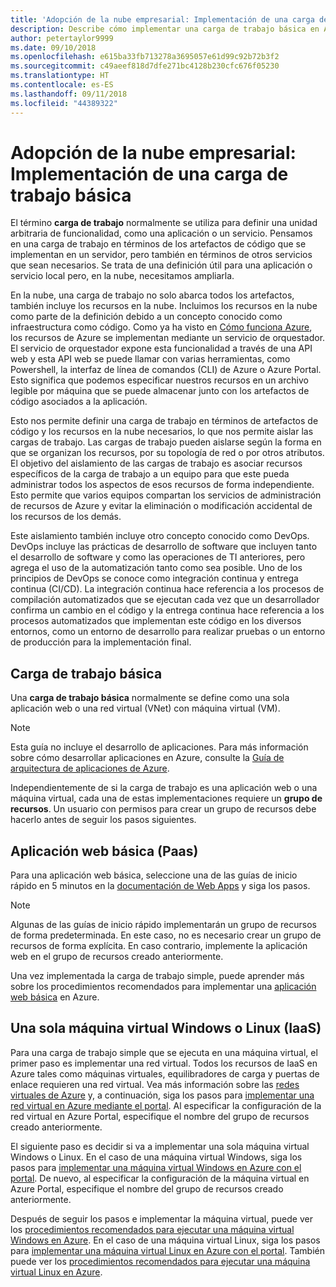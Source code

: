```yaml
---
title: 'Adopción de la nube empresarial: Implementación de una carga de trabajo básica'
description: Describe cómo implementar una carga de trabajo básica en Azure
author: petertaylor9999
ms.date: 09/10/2018
ms.openlocfilehash: e615ba33fb713278a3695057e61d99c92b72b3f2
ms.sourcegitcommit: c49aeef818d7dfe271bc4128b230cfc676f05230
ms.translationtype: HT
ms.contentlocale: es-ES
ms.lasthandoff: 09/11/2018
ms.locfileid: "44389322"
---
```

# <a name="enterprise-cloud-adoption-deploy-a-basic-workload"></a>Adopción de la nube empresarial: Implementación de una carga de trabajo básica

El término **carga de trabajo** normalmente se utiliza para definir una unidad arbitraria de funcionalidad, como una aplicación o un servicio. Pensamos en una carga de trabajo en términos de los artefactos de código que se implementan en un servidor, pero también en términos de otros servicios que sean necesarios. Se trata de una definición útil para una aplicación o servicio local pero, en la nube, necesitamos ampliarla.

En la nube, una carga de trabajo no solo abarca todos los artefactos, también incluye los recursos en la nube. Incluimos los recursos en la nube como parte de la definición debido a un concepto conocido como infraestructura como código. Como ya ha visto en [Cómo funciona Azure](../getting-started/what-is-azure.md), los recursos de Azure se implementan mediante un servicio de orquestador. El servicio de orquestador expone esta funcionalidad a través de una API web y esta API web se puede llamar con varias herramientas, como Powershell, la interfaz de línea de comandos (CLI) de Azure o Azure Portal. Esto significa que podemos especificar nuestros recursos en un archivo legible por máquina que se puede almacenar junto con los artefactos de código asociados a la aplicación.

Esto nos permite definir una carga de trabajo en términos de artefactos de código y los recursos en la nube necesarios, lo que nos permite aislar las cargas de trabajo. Las cargas de trabajo pueden aislarse según la forma en que se organizan los recursos, por su topología de red o por otros atributos. El objetivo del aislamiento de las cargas de trabajo es asociar recursos específicos de la carga de trabajo a un equipo para que este pueda administrar todos los aspectos de esos recursos de forma independiente. Esto permite que varios equipos compartan los servicios de administración de recursos de Azure y evitar la eliminación o modificación accidental de los recursos de los demás.

Este aislamiento también incluye otro concepto conocido como DevOps. DevOps incluye las prácticas de desarrollo de software que incluyen tanto el desarrollo de software y como las operaciones de TI anteriores, pero agrega el uso de la automatización tanto como sea posible. Uno de los principios de DevOps se conoce como integración continua y entrega continua (CI/CD). La integración continua hace referencia a los procesos de compilación automatizados que se ejecutan cada vez que un desarrollador confirma un cambio en el código y la entrega continua hace referencia a los procesos automatizados que implementan este código en los diversos entornos, como un entorno de desarrollo para realizar pruebas o un entorno de producción para la implementación final.

## <a name="basic-workload"></a>Carga de trabajo básica

Una **carga de trabajo básica** normalmente se define como una sola aplicación web o una red virtual (VNet) con máquina virtual (VM). 

> [!NOTE]
> Esta guía no incluye el desarrollo de aplicaciones. Para más información sobre cómo desarrollar aplicaciones en Azure, consulte la [Guía de arquitectura de aplicaciones de Azure](/azure/architecture/guide/).

Independientemente de si la carga de trabajo es una aplicación web o una máquina virtual, cada una de estas implementaciones requiere un **grupo de recursos**. Un usuario con permisos para crear un grupo de recursos debe hacerlo antes de seguir los pasos siguientes.

## <a name="basic-web-application-paas"></a>Aplicación web básica (Paas)

Para una aplicación web básica, seleccione una de las guías de inicio rápido en 5 minutos en la [documentación de Web Apps](/azure/app-service?toc=/azure/architecture/cloud-adoption-guide/toc.json) y siga los pasos. 

> [!NOTE]
> Algunas de las guías de inicio rápido implementarán un grupo de recursos de forma predeterminada. En este caso, no es necesario crear un grupo de recursos de forma explícita. En caso contrario, implemente la aplicación web en el grupo de recursos creado anteriormente.

Una vez implementada la carga de trabajo simple, puede aprender más sobre los procedimientos recomendados para implementar una [aplicación web básica](/azure/architecture/reference-architectures/app-service-web-app/basic-web-app?toc=/azure/architecture/cloud-adoption-guide/toc.json) en Azure.

## <a name="single-windows-or-linux-vm-iaas"></a>Una sola máquina virtual Windows o Linux (IaaS)

Para una carga de trabajo simple que se ejecuta en una máquina virtual, el primer paso es implementar una red virtual. Todos los recursos de IaaS en Azure tales como máquinas virtuales, equilibradores de carga y puertas de enlace requieren una red virtual. Vea más información sobre las [redes virtuales de Azure](/azure/virtual-network/virtual-networks-overview?toc=/azure/architecture/cloud-adoption-guide/toc.json) y, a continuación, siga los pasos para [implementar una red virtual en Azure mediante el portal](/azure/virtual-network/quick-create-portal?toc=/azure/architecture/cloud-adoption-guide/toc.json). Al especificar la configuración de la red virtual en Azure Portal, especifique el nombre del grupo de recursos creado anteriormente.

El siguiente paso es decidir si va a implementar una sola máquina virtual Windows o Linux. En el caso de una máquina virtual Windows, siga los pasos para [implementar una máquina virtual Windows en Azure con el portal](/azure/virtual-machines/windows/quick-create-portal?toc=/azure/architecture/cloud-adoption-guide/toc.json). De nuevo, al especificar la configuración de la máquina virtual en Azure Portal, especifique el nombre del grupo de recursos creado anteriormente.

Después de seguir los pasos e implementar la máquina virtual, puede ver los [procedimientos recomendados para ejecutar una máquina virtual Windows en Azure](/azure/architecture/reference-architectures/virtual-machines-windows/single-vm?toc=/azure/architecture/cloud-adoption-guide/toc.json). En el caso de una máquina virtual Linux, siga los pasos para [implementar una máquina virtual Linux en Azure con el portal](/azure/virtual-machines/linux/quick-create-portal?toc=/azure/architecture/cloud-adoption-guide/toc.json). También puede ver los [procedimientos recomendados para ejecutar una máquina virtual Linux en Azure](/azure/architecture/reference-architectures/virtual-machines-linux/single-vm?toc=/azure/architecture/cloud-adoption-guide/toc.json).